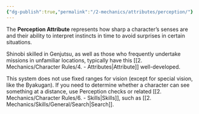 ```yaml
---
{"dg-publish":true,"permalink":"/2-mechanics/attributes/perception/"}
---
```


The **Perception Attribute** represents how sharp a character’s senses are and their ability to interpret instincts in time to avoid surprises in certain situations.

Shinobi skilled in Genjutsu, as well as those who frequently undertake missions in unfamiliar locations, typically have this [[2. Mechanics/Character Rules/4. - Attributes\|Attribute]] well-developed.

This system does not use fixed ranges for vision (except for special vision, like the Byakugan). If you need to determine whether a character can see something at a distance, use Perception checks or related [[2. Mechanics/Character Rules/6. - Skills\|Skills]], such as [[2. Mechanics/Skills/General/Search\|Search]].